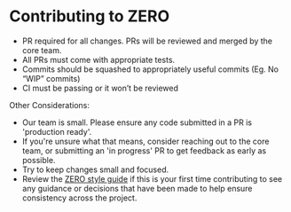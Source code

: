 # Contributing to ZERO

- PR required for all changes. PRs will be reviewed and merged by the core team.
- All PRs must come with appropriate tests.
- Commits should be squashed to appropriately useful commits (Eg. No “WIP” commits)
- CI must be passing or it won’t be reviewed

Other Considerations:

- Our team is small. Please ensure any code submitted in a PR is 'production ready'.
- If you're unsure what that means, consider reaching out to the core team, or submitting an 'in progress' PR to get feedback as early as possible.
- Try to keep changes small and focused.
- Review the [ZERO style guide](STYLE_GUIDE.md) if this is your first time contributing to see any guidance or decisions that have been made to help ensure consistency across the project.
